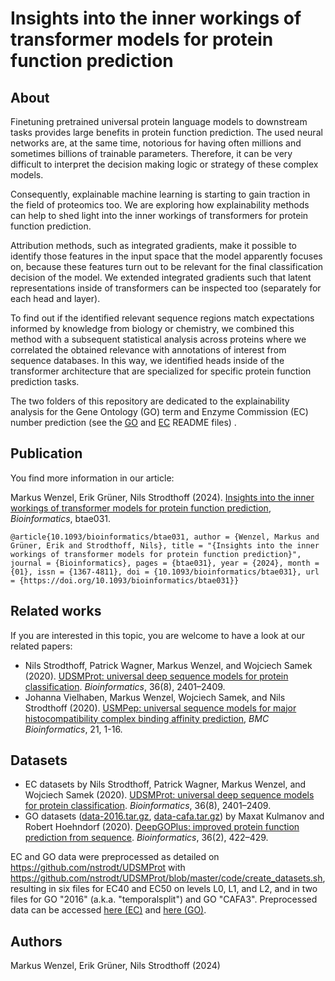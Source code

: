 # Insights into the inner workings of transformer models for protein function prediction

## About 

Finetuning pretrained universal protein language models to downstream tasks provides large benefits in protein function prediction.
The used neural networks are, at the same time, notorious for having often millions and sometimes billions of trainable parameters.
Therefore, it can be very difficult to interpret the decision making logic or strategy of these complex models. 

Consequently, explainable machine learning is starting to gain traction in the field of proteomics too.
We are exploring how explainability methods can help to shed light into the inner workings of transformers for protein function prediction.

Attribution methods, such as integrated gradients, make it possible to identify those features in the input space that the model apparently focuses on, because these features turn out to be relevant for the final classification decision of the model.
We extended integrated gradients such that latent representations inside of transformers can be inspected too (separately for each head and layer).

To find out if the identified relevant sequence regions match expectations informed by knowledge from biology or chemistry, we combined this method with a subsequent statistical analysis across proteins where we correlated the obtained relevance with annotations of interest from sequence databases.
In this way, we identified heads inside of the transformer architecture that are specialized for specific protein function prediction tasks. 

The two folders of this repository are dedicated to the explainability analysis for the Gene Ontology (GO) term and Enzyme Commission (EC) number prediction (see the [GO](go/README.md) and [EC](ec/README.md) README files) .

## Publication

You find more information in our article:

Markus Wenzel, Erik Grüner, Nils Strodthoff (2024). [Insights into the inner workings of transformer models for protein function prediction](https://doi.org/10.1093/bioinformatics/btae031), _Bioinformatics_, btae031.
    
    @article{10.1093/bioinformatics/btae031, author = {Wenzel, Markus and Grüner, Erik and Strodthoff, Nils}, title = "{Insights into the inner workings of transformer models for protein function prediction}", journal = {Bioinformatics}, pages = {btae031}, year = {2024}, month = {01}, issn = {1367-4811}, doi = {10.1093/bioinformatics/btae031}, url = {https://doi.org/10.1093/bioinformatics/btae031}}

## Related works

If you are interested in this topic, you are welcome to have a look at our related papers:
* Nils Strodthoff, Patrick Wagner, Markus Wenzel, and Wojciech Samek (2020). [UDSMProt: universal deep sequence models for protein classification](https://doi.org/10.1093/bioinformatics/btaa003). _Bioinformatics_, 36(8), 2401–2409.
* Johanna Vielhaben, Markus Wenzel, Wojciech Samek, and Nils Strodthoff (2020). [USMPep: universal sequence models for major histocompatibility complex binding affinity prediction](https://doi.org/10.1186/s12859-020-03631-1), _BMC Bioinformatics_, 21, 1-16.

## Datasets

* EC datasets by Nils Strodthoff, Patrick Wagner, Markus Wenzel, and Wojciech Samek (2020). [UDSMProt: universal deep sequence models for protein classification](https://doi.org/10.1093/bioinformatics/btaa003). _Bioinformatics_, 36(8), 2401–2409.
* GO datasets ([data-2016.tar.gz](https://deepgo.cbrc.kaust.edu.sa/data/data-2016.tar.gz), [data-cafa.tar.gz](https://deepgo.cbrc.kaust.edu.sa/data/data-cafa.tar.gz)) by Maxat Kulmanov and Robert Hoehndorf (2020). [DeepGOPlus: improved protein function prediction from sequence](https://doi.org/10.1093/bioinformatics/btz595). _Bioinformatics_, 36(2), 422–429.

EC and GO data were preprocessed as detailed on <https://github.com/nstrodt/UDSMProt> with <https://github.com/nstrodt/UDSMProt/blob/master/code/create_datasets.sh>, resulting in six files for EC40 and EC50 on levels L0, L1, and L2, and in two files for GO "2016" (a.k.a. "temporalsplit") and GO "CAFA3". Preprocessed data can be accessed [here (EC)](https://datacloud.hhi.fraunhofer.de/s/odHaAoLyTyq4GjL) and [here (GO)](https://datacloud.hhi.fraunhofer.de/s/px6CMpMp3HzAtjE).

## Authors

Markus Wenzel, Erik Grüner, Nils Strodthoff (2024)




